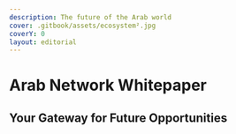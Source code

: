 ```yaml
---
description: The future of the Arab world
cover: .gitbook/assets/ecosystem².jpg
coverY: 0
layout: editorial
---
```


# Arab Network Whitepaper

## Your Gateway for Future Opportunities&#x20;
